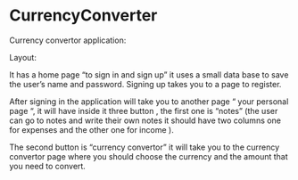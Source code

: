 # CurrencyConverter

Currency convertor application:

Layout:

It has a home page “to sign in and sign up” 
it uses a small data base to save the user’s name and password. 
Signing up takes you to a page to register.

After signing in the application will take you to another page “ your personal page “, 
it will have inside it three button , 
the first one is “notes” (the user can go to notes and 
write their own notes it should have two columns one for expenses and the other one for income ). 

The second button is “currency convertor” it will take you to the currency 
convertor page where you should choose the currency and the amount that you need to convert.
